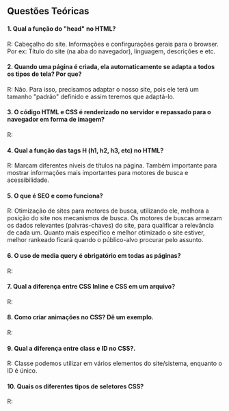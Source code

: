## Questões Teóricas

#### 1. Qual a função do "head" no HTML?
R: Cabeçalho do site. Informações e confirgurações gerais para o browser. Por ex: Título do site (na aba do navegador), linguagem, descrições e etc.

#### 2. Quando uma página é criada, ela automaticamente se adapta a todos os tipos de tela? Por que?
R: Não. Para isso, precisamos adaptar o nosso site, pois ele terá um tamanho "padrão" definido e assim teremos que adaptá-lo.

#### 3. O código HTML e CSS é renderizado no servidor e repassado para o navegador em forma de imagem? 
R: 

#### 4. Qual a função das tags H (h1, h2, h3, etc) no HTML? 
R: Marcam diferentes níveis de títulos na página. Também importante para mostrar informações mais importantes para motores de busca e acessibilidade.

#### 5. O que é SEO e como funciona? 
R: Otimização de sites para motores de busca, utilizando ele, melhora a posição do site nos mecanismos de busca. Os motores de buscas armezam os dados relevantes (palvras-chaves) do site, para qualificar a relevância de cada um. Quanto mais específico e melhor otimizado o site estiver, melhor rankeado ficará quando o público-alvo procurar pelo assunto. 

#### 6. O uso de media query é obrigatório em todas as páginas?
R: 

#### 7. Qual a diferença entre CSS Inline e CSS em um arquivo?
R:

#### 8. Como criar animações no CSS? Dê um exemplo.
R: 

#### 9. Qual a diferença entre class e ID no CSS?.
R: Classe podemos utilizar em vários elementos do site/sistema, enquanto o ID é único.

#### 10. Quais os diferentes tipos de seletores CSS?
R:
